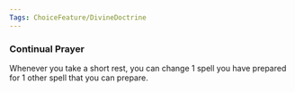 ```yaml
---
Tags: ChoiceFeature/DivineDoctrine
---
```

### Continual Prayer
Whenever you take a short rest, you can change 1 spell you have prepared for 1 other spell that you can prepare. 